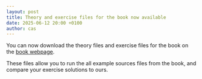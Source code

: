 ```yaml
---
layout: post
title: Theory and exercise files for the book now available
date: 2025-06-12 20:00 +0100
author: cas
---
```


You can now download the theory files and exercise files for the book on the 
[book webpage](/book/index.html).

These files allow you to run the all example sources files from the book, and compare your exercise solutions to ours.